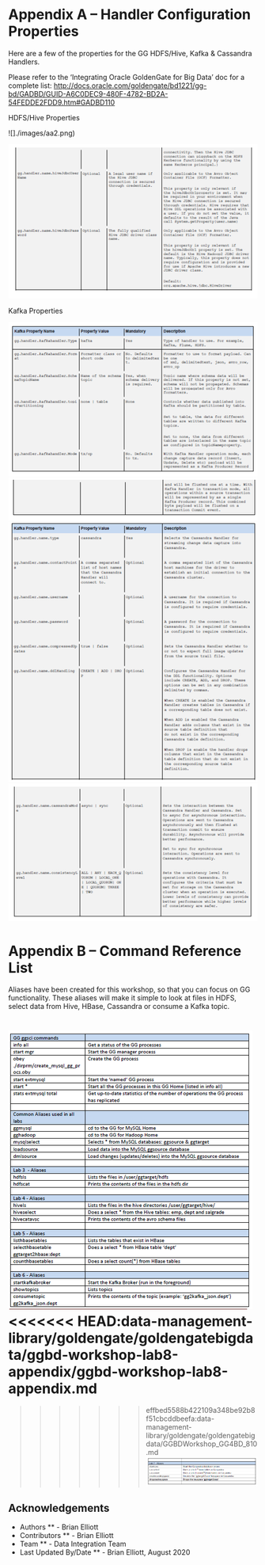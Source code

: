 # Appendix A – Handler Configuration Properties

Here are a few of the properties for the GG HDFS/Hive, Kafka & Cassandra Handlers.

Please refer to the ‘Integrating Oracle GoldenGate for Big Data’ doc for a complete list: http://docs.oracle.com/goldengate/bd1221/gg-bd/GADBD/GUID-A6C0DEC9-480F-4782-BD2A-54FEDDE2FDD9.htm#GADBD110

HDFS/Hive Properties

![]./images/aa2.png)

![](./images/aa3.png)

Kafka Properties

![](./images/aa4.png)
![](./images/aa5.png)
![](./images/aa6.png)
![](./images/aa7.png)

# Appendix B – Command Reference List

Aliases have been created for this workshop, so that you can focus on GG functionality. These aliases will make it simple to look at files in HDFS, select data from Hive, HBase, Cassandra or consume a Kafka topic.

![](./images/bb1.png)
<<<<<<< HEAD:data-management-library/goldengate/goldengatebigdata/ggbd-workshop-lab8-appendix/ggbd-workshop-lab8-appendix.md
=======

>>>>>>> effbed5588b422109a348be92b8f51cbcddbeefa:data-management-library/goldengate/goldengatebigdata/GGBDWorkshop_GG4BD_810.md
![](./images/bb2.png)

## Acknowledgements

  * Authors ** - Brian Elliott
  * Contributors ** - Brian Elliott
  * Team ** - Data Integration Team
  * Last Updated By/Date ** - Brian Elliott, August 2020
 

